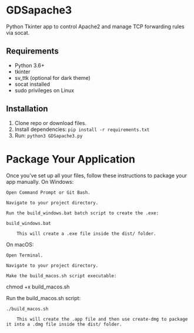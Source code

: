 # GDSapache3

Python Tkinter app to control Apache2 and manage TCP forwarding rules via socat.

## Requirements

- Python 3.6+
- tkinter
- sv_ttk (optional for dark theme)
- socat installed
- sudo privileges on Linux

## Installation

1. Clone repo or download files.
2. Install dependencies: `pip install -r requirements.txt`
3. Run: `python3 GDSapache3.py`

# Package Your Application

Once you’ve set up all your files, follow these instructions to package your app manually.
On Windows:

    Open Command Prompt or Git Bash.

    Navigate to your project directory.

    Run the build_windows.bat batch script to create the .exe:

    build_windows.bat

        This will create a .exe file inside the dist/ folder.

On macOS:

    Open Terminal.

    Navigate to your project directory.

    Make the build_macos.sh script executable:

chmod +x build_macos.sh

Run the build_macos.sh script:

    ./build_macos.sh

        This will create the .app file and then use create-dmg to package it into a .dmg file inside the dist/ folder.


